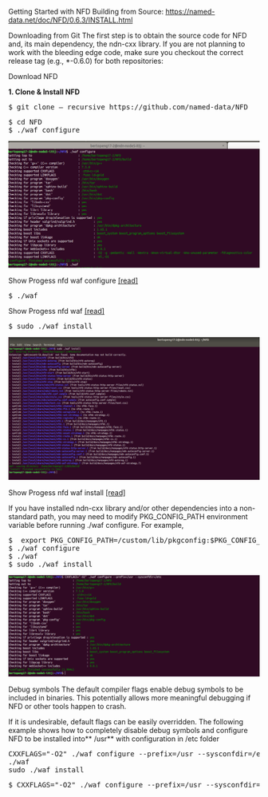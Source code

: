 Getting Started with NFD Building from Source: https://named-data.net/doc/NFD/0.6.3/INSTALL.html

Downloading from Git The first step is to obtain the source code for NFD and, its main dependency, the ndn-cxx library. If you are not planning to work with the bleeding edge code, make sure you checkout the correct release tag (e.g., *-0.6.0) for both repositories:

Download NFD


**1. Clone & Install NFD**
<pre>
$ git clone — recursive https://github.com/named-data/NFD
</pre>

 

<pre>
$ cd NFD
$ ./waf configure
</pre>
 ![alt tag](https://github.com/syaifulahdan/Mini-NDN-Work/blob/main/Assignment%202:NDNrg-Topology/NDNrg-Image-Node5/NDNrg-Image-NFD-5/nfd5-waf-configure.png)

 Show Progess nfd waf configure [[read]](https://github.com/syaifulahdan/Mini-NDN-Work/blob/main/Assignment%202:NDNrg-Topology/NDNrg-Image-Node2/NDNrg-Image-NFD-2/2-nfd2-waf-configure.png)

<pre>
$ ./waf
</pre>

Show Progess nfd waf [[read]](https://github.com/syaifulahdan/Mini-NDN-Work/blob/main/Assignment%202:NDNrg-Topology/NDNrg-Image-Node2/nfd2-waf-install-progress.txt)


<pre>
$ sudo ./waf install
</pre>
 ![alt tag](https://github.com/syaifulahdan/Mini-NDN-Work/blob/main/Assignment%202:NDNrg-Topology/NDNrg-Image-Node5/NDNrg-Image-NFD-5/nfd5-waf-install.png)
 
 Show Progess nfd waf install [[read]](https://github.com/syaifulahdan/Mini-NDN-Work/blob/main/Assignment%202:NDNrg-Topology/NDNrg-Image-Node2/nfd2-waf-install-install-progress.txt)
 
 If you have installed ndn-cxx library and/or other dependencies into a non-standard path, you may need to modify PKG_CONFIG_PATH environment variable before running ./waf configure. For example,
<pre>
$  export PKG_CONFIG_PATH=/custom/lib/pkgconfig:$PKG_CONFIG_PATH
$ ./waf configure
$ ./waf
$ sudo ./waf install
</pre>
 
  ![alt tag](https://github.com/syaifulahdan/Mini-NDN-Work/blob/main/Assignment%202:NDNrg-Topology/NDNrg-Image-Node5/NDNrg-Image-NFD-5/debugsymbol.png)
  
  Debug symbols The default compiler flags enable debug symbols to be included in binaries. This potentially allows more meaningful debugging if NFD or other tools happen to crash.

If it is undesirable, default flags can be easily overridden. The following example shows how to completely disable debug symbols and configure NFD to be installed into** /usr** with configuration in /etc folder

<pre>
CXXFLAGS="-O2" ./waf configure --prefix=/usr --sysconfdir=/etc
./waf
sudo ./waf install
</pre>

<pre>
$ CXXFLAGS="-O2" ./waf configure --prefix=/usr --sysconfdir=/etc
</pre>
